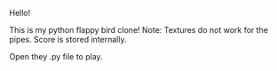 Hello!

This is my python flappy bird clone!
Note: Textures do not work for the pipes. Score is stored internally.

Open they .py file to play. 
